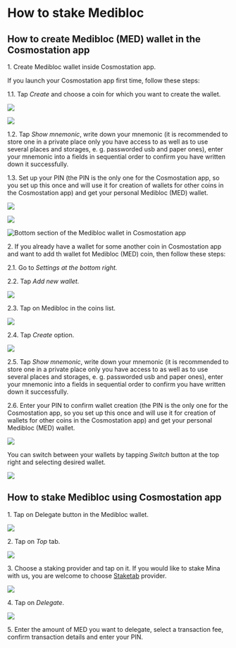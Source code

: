 # How to stake Medibloc

## How to create Medibloc (MED) wallet in the Cosmostation app

1\. Create Medibloc wallet inside Cosmostation app.&#x20;

If you launch your Cosmostation app first time, follow these steps:

1.1. Tap _Create_ and choose a coin for which you want to create the wallet.&#x20;

![](../../.gitbook/assets/00\_cs\_welcome\_screen.png)

![](../../.gitbook/assets/01\_cs\_create\_wallet.png)

1.2. Tap _Show mnemonic_, write down your mnemonic (it is recommended to store one in a private place only you have access to as well as to use several places and storages, e. g. passworded usb and paper ones), enter your mnemonic into a fields in sequential order to confirm you have written down it successfully.

1.3. Set up your PIN (the PIN is the only one for the Cosmostation app, so you set up this once and will use it for creation of wallets for other coins in the Cosmostation app) and get your personal Medibloc (MED) wallet.

![](../../.gitbook/assets/03\_create\_or\_enter\_PIN.png)

![](../../.gitbook/assets/04\_medibloc\_wallet.png)

![Bottom section of the Medibloc wallet in Cosmostation app](../../.gitbook/assets/05\_bottom\_section.png)

2\. If you already have a wallet for some another coin in Cosmostation app and want to add th wallet fot Medibloc (MED) coin, then follow these steps:

2.1. Go to _Settings _at the bottom right_._

2.2. Tap _Add new wallet._

__![](../../.gitbook/assets/07\_add\_new\_wallet.png)__



2.3. Tap on Medibloc in the coins list.

![](../../.gitbook/assets/07\_add\_medibloc\_wallet.png)

2.4. Tap _Create_ option.

![](../../.gitbook/assets/08\_create\_button.png)

2.5. Tap _Show mnemonic_, write down your mnemonic (it is recommended to store one in a private place only you have access to as well as to use several places and storages, e. g. passworded usb and paper ones), enter your mnemonic into a fields in sequential order to confirm you have written down it successfully.

2.6. Enter your PIN to confirm wallet creation (the PIN is the only one for the Cosmostation app, so you set up this once and will use it for creation of wallets for other coins in the Cosmostation app) and get your personal Medibloc (MED) wallet.

![](<../../.gitbook/assets/04\_medibloc\_wallet (1).png>)

You can switch between your wallets by tapping _Switch_ button at the top right and selecting desired wallet.

![](../../.gitbook/assets/08\_medibloc\_selection.png)

## How to stake Medibloc using Cosmostation app

1\. Tap on Delegate button in the Medibloc wallet.

![](<../../.gitbook/assets/04\_medibloc\_wallet (2).png>)

2\. Tap on _Top_ tab.

![](../../.gitbook/assets/09\_delegate\_option.png)

3\. Choose a staking provider and tap on it. If you would like to stake Mina with us, you are welcome to choose [Staketab](https://staketab.com) provider.

![](../../.gitbook/assets/10\_staketab\_selection.png)

4\. Tap on _Delegate_.

![](../../.gitbook/assets/11\_delegate\_staketab.png)

5\. Enter the amount of MED you want to delegate, select a transaction fee, confirm transaction details and enter your PIN.
